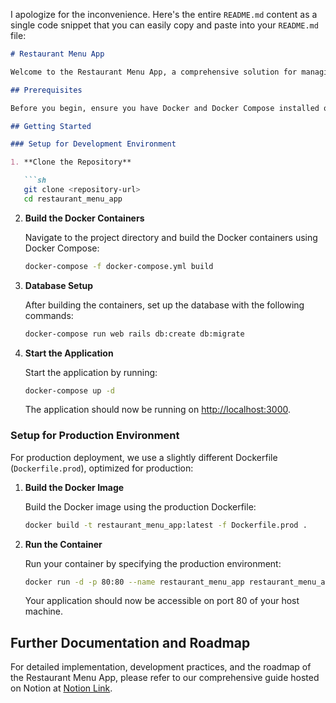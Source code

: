 I apologize for the inconvenience. Here's the entire `README.md` content as a single code snippet that you can easily copy and paste into your `README.md` file:

```markdown
# Restaurant Menu App

Welcome to the Restaurant Menu App, a comprehensive solution for managing your restaurant's menu digitally. This application is built with Ruby on Rails and is dockerized for easy development and deployment.

## Prerequisites

Before you begin, ensure you have Docker and Docker Compose installed on your system. Visit the official Docker documentation to download and install Docker for your operating system.

## Getting Started

### Setup for Development Environment

1. **Clone the Repository**

   ```sh
   git clone <repository-url>
   cd restaurant_menu_app
   ```

2. **Build the Docker Containers**

   Navigate to the project directory and build the Docker containers using Docker Compose:

   ```sh
   docker-compose -f docker-compose.yml build
   ```

3. **Database Setup**

   After building the containers, set up the database with the following commands:

   ```sh
   docker-compose run web rails db:create db:migrate
   ```

4. **Start the Application**

   Start the application by running:

   ```sh
   docker-compose up -d
   ```

   The application should now be running on [http://localhost:3000](http://localhost:3000).

### Setup for Production Environment

For production deployment, we use a slightly different Dockerfile (`Dockerfile.prod`), optimized for production:

1. **Build the Docker Image**

   Build the Docker image using the production Dockerfile:

   ```sh
   docker build -t restaurant_menu_app:latest -f Dockerfile.prod .
   ```

2. **Run the Container**

   Run your container by specifying the production environment:

   ```sh
   docker run -d -p 80:80 --name restaurant_menu_app restaurant_menu_app:latest
   ```

   Your application should now be accessible on port 80 of your host machine.

## Further Documentation and Roadmap

For detailed implementation, development practices, and the roadmap of the Restaurant Menu App, please refer to our comprehensive guide hosted on Notion at [Notion Link](https://hariprasath98.notion.site/Foaps-Restuarant-Menu-App-faa8f795ca374d3582e90237988badd4).
